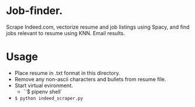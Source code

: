 # Job-finder.
Scrape Indeed.com, vectorize resume and job listings using Spacy, and find jobs relevant to resume using KNN. Email results.

# Usage
- Place resume in .txt format in this directory. 
- Remove any non-ascii characters and bullets from resume file.
- Start virtual evironment.
    - ``$ pipenv shell`
- `$ python indeed_scraper.py`
    